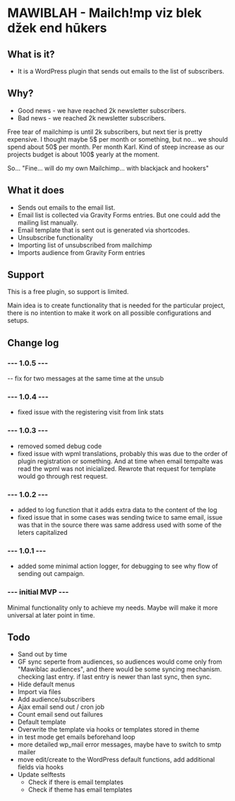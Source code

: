 # MAWIBLAH - Mailch!mp viz blek džek end hūkers
  
## What is it?
- It is a WordPress plugin that sends out emails to the list of subscribers.

## Why?
- Good news - we have reached 2k newsletter subscribers.
- Bad news - we reached 2k newsletter subscribers.

Free tear of mailchimp is until 2k subscribers, but next tier is pretty expensive.
I thought maybe 5$ per month or something, but no... we should spend about 50$ per month. Per month Karl.
Kind of steep increase as our projects budget  is about 100$ yearly at the moment.

So... "Fine... will do my own Mailchimp... with blackjack and hookers"

## What it does
- Sends out emails to the email list.
- Email list is collected via Gravity Forms entries. But one could add the mailing list manually.
- Email template that is sent out is generated via shortcodes.
- Unsubscribe functionality
- Importing list of unsubscribed from mailchimp
- Imports audience from Gravity Form entries

## Support
This is a free plugin, so support is limited.

Main idea is to create functionality that is needed for the particular project, there is no intention to make it work
on all possible configurations and setups.

## Change log
### --- 1.0.5 ---
-- fix for two messages at the same time at the unsub

### --- 1.0.4 ---
- fixed issue with the registering visit from link stats

### --- 1.0.3 ---
- removed somed debug code 
- fixed issue with wpml translations, probably this was due to the order of plugin registration or something. And at time
when email tempalte was read the wpml was not inicialized. Rewrote that request for template would go through rest request. 

### --- 1.0.2 ---
- added to log function that it adds extra data to the content of the log
- fixed issue that in some cases was sending twice to same email, issue was that in the source there was same address 
used  with some of the leters capitalized

### --- 1.0.1 ---
- added some minimal action logger, for debugging to see why flow of sending out campaign.

### --- initial MVP ---

Minimal functionality only to achieve my needs. Maybe will make it more universal at later point in time.


## Todo
- Sand out by time
- GF sync seperte from audiences, so audiences would come only from "Mawiblac audiences", 
and there would be some syncing mechanism. checking last entry. if last entry is newer than last sync, then sync.
- Hide default menus
- Import via files
- Add audience/subscribers
- Ajax email send out / cron job
- Count email send out failures
- Default template
- Overwrite the template via hooks or templates stored in theme
- in test mode  get emails beforehand loop
- more detailed wp_mail error messages, maybe have to switch to smtp mailer
- move edit/create to the WordPress default functions, add  additional fields via hooks
- Update selftests
  - Check if there is email templates
  - Check if theme has email templates
